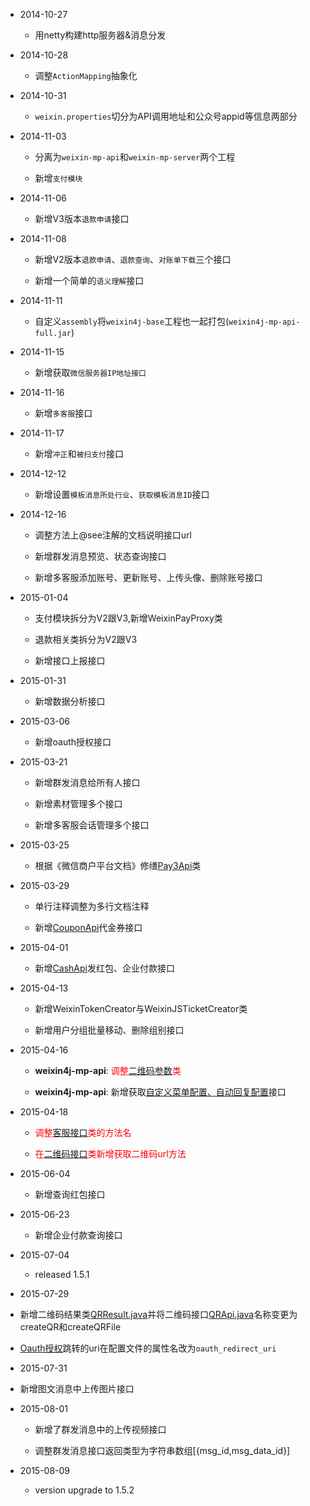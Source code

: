 * 2014-10-27

  + 用netty构建http服务器&消息分发

* 2014-10-28
   
  + 调整`ActionMapping`抽象化
   
* 2014-10-31

  + `weixin.properties`切分为API调用地址和公众号appid等信息两部分
   
* 2014-11-03

  + 分离为`weixin-mp-api`和`weixin-mp-server`两个工程
   
  + 新增`支付模块`

* 2014-11-06
 
  + 新增V3版本`退款申请`接口
  
* 2014-11-08
 
  + 新增V2版本`退款申请`、`退款查询`、`对账单下载`三个接口
  
  + 新增一个简单的`语义理解`接口

* 2014-11-11

  + 自定义`assembly`将`weixin4j-base`工程也一起打包(`weixin4j-mp-api-full.jar`)
 
* 2014-11-15

  + 新增获取`微信服务器IP地址接口`
  
* 2014-11-16

  + 新增`多客服`接口
 
* 2014-11-17

  + 新增`冲正`和`被扫支付`接口
  
* 2014-12-12

  + 新增设置`模板消息所处行业`、`获取模板消息ID`接口
  
* 2014-12-16

  + 调整方法上@see注解的文档说明接口url
  
  + 新增群发消息预览、状态查询接口
  
  + 新增多客服添加账号、更新账号、上传头像、删除账号接口
  
* 2015-01-04

  + 支付模块拆分为V2跟V3,新增WeixinPayProxy类
  
  + 退款相关类拆分为V2跟V3
  
  + 新增接口上报接口
  
* 2015-01-31
  
  + 新增数据分析接口
  
* 2015-03-06
  
  + 新增oauth授权接口
  
* 2015-03-21

  + 新增群发消息给所有人接口
  
  + 新增素材管理多个接口
  
  + 新增多客服会话管理多个接口
  
* 2015-03-25

  + 根据《微信商户平台文档》修缮[Pay3Api](./src/main/java/com/foxinmy/weixin4j/mp/api/Pay3Api.java)类
  
* 2015-03-29

  + 单行注释调整为多行文档注释
  
  + 新增[CouponApi](./src/main/java/com/foxinmy/weixin4j/mp/api/CouponApi.java)代金券接口
  
* 2015-04-01

  + 新增[CashApi](./src/main/java/com/foxinmy/weixin4j/mp/api/CashApi.java)发红包、企业付款接口
  
* 2015-04-13

  + 新增WeixinTokenCreator与WeixinJSTicketCreator类
  
  + 新增用户分组批量移动、删除组别接口
  
* 2015-04-16

  + **weixin4j-mp-api**: <font color="red">调整[二维码参数](./src/main/java/com/foxinmy/weixin4j/mp/model/QRParameter.java)类</font>
  
  + **weixin4j-mp-api**: 新增获取[自定义菜单配置、自动回复配置](./src/main/java/com/foxinmy/weixin4j/mp/api/HelperApi.java)接口
  
* 2015-04-18

  + <font color="red">调整[客服接口](./src/main/java/com/foxinmy/weixin4j/mp/api/CustomApi.java)类的方法名</font>
  
  + <font color="red">在[二维码接口](./src/main/java/com/foxinmy/weixin4j/mp/api/QRApi.java)类新增获取二维码url方法</font>
   
* 2015-06-04

  + 新增查询红包接口
  
* 2015-06-23

  + 新增企业付款查询接口
  
* 2015-07-04
 
  + released 1.5.1
  
* 2015-07-29

 + 新增二维码结果类[QRResult.java](./src/main/java/com/foxinmy/weixin4j/mp/model/QRResult.java)并将二维码接口[QRApi.java](./weixin4j-mp/src/main/java/com/foxinmy/weixin4j/mp/api/QrApi.java)名称变更为createQR和createQRFile
 
 + [Oauth授权](./src/main/java/com/foxinmy/weixin4j/mp/api/OauthApi.java)跳转的uri在配置文件的属性名改为`oauth_redirect_uri`

* 2015-07-31

 + 新增图文消息中上传图片接口

* 2015-08-01

  + 新增了群发消息中的上传视频接口
  
  + 调整群发消息接口返回类型为字符串数组[{msg_id,msg_data_id}]
  
* 2015-08-09
 
  + version upgrade to 1.5.2